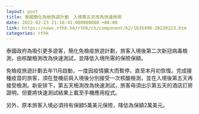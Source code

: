 ```yaml
---
layout: post
title: 泰國簡化免檢旅遊計劃　入境第五天改為快速檢測
date: 2022-02-23 21:16:41.000000000 +08:00
link: https://news.rthk.hk/rthk/ch/component/k2/1635490-20220223.htm
categories: rthk
---
```


泰國政府為吸引更多遊客，簡化免檢疫旅遊計劃，旅客入境後第二次新冠病毒檢測，由核酸檢測改為快速測試，並降低入境所需的保險保額。

免檢疫旅遊計劃去年11月啟動，一度因疫情擴大而暫停，直至本月初恢復。完成接種疫苗的旅客，須在登機前與入境後分別接受一次核酸檢測，並在入境後第五天再接受檢測。新安排下，第五天檢測改為快速測試，旅客毋須出示第五天的酒店訂房證明，但要將快速測試結果上載至手機應用程式。

另外，原本旅客入境必須持有保額5萬美元保險，降低為保額2萬美元。
